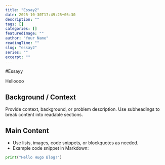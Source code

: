 ```yaml
---
title: "Essay2"
date: 2025-10-30T17:49:25+05:30
description: ""
tags: []
categories: []
featuredImage: ""
author: "Your Name"
readingTime: ""
slug: "essay2"
series: ""
excerpt: ""
---
```

#Essayy

Helloooo
## Background / Context

Provide context, background, or problem description. Use subheadings to break content into readable sections.

## Main Content

- Use lists, images, code snippets, or blockquotes as needed.
- Example code snippet in Markdown:

```python
print("Hello Hugo Blog!")
